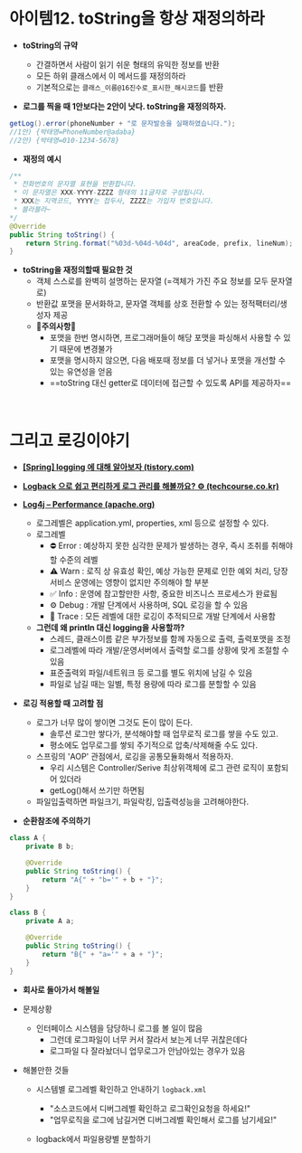 # 아이템12. toString을 항상 재정의하라

- **toString의 규약**
  - 간결하면서 사람이 읽기 쉬운 형태의 유익한 정보를 반환
  - 모든 하위 클래스에서 이 메서드를 재정의하라
  - 기본적으로는 `클래스_이름@16진수로_표시한_해시코드`를 반환

- **로그를 찍을 때 1안보다는 2안이 낫다. toString을 재정의하자.**
```java
getLog().error(phoneNumber + "로 문자발송을 실패하였습니다.");
//1안) {박태영=PhoneNumber@adaba}
//2안) {박태영=010-1234-5678}
```

- **재정의 예시**

```java
/** 
 * 전화번호의 문자열 표현을 반환합니다.
 * 이 문자열은 XXX-YYYY-ZZZZ 형태의 11글자로 구성됩니다.
 * XXX는 지역코드, YYYY는 접두사, ZZZZ는 가입자 번호입니다.
 * 블라블라~
*/
@Override
public String toString() {
    return String.format("%03d-%04d-%04d", areaCode, prefix, lineNum);
}
```

- **toString을 재정의할때 필요한 것**
  - 객체 스스로를 완벽히 설명하는 문자열 (=객체가 가진 주요 정보를 모두 문자열로)
  - 반환값 포맷을 문서화하고, 문자열 객체를 상호 전환할 수 있는 정적팩터리/생성자 제공
  - :rotating_light:**주의사항**:rotating_light:
    - 포맷을 한번 명시하면, 프로그래머들이 해당 포맷을 파싱해서 사용할 수 있기 때문에 변경불가
    - 포맷을 명시하지 않으면, 다음 배포때 정보를 더 넣거나 포맷을 개선할 수 있는 유연성을 얻음
    - ==toString 대신 getter로 데이터에 접근할 수 있도록 API를 제공하자==

​     

# 그리고 로깅이야기

- **[[Spring] logging 에 대해 알아보자 (tistory.com)](https://dkswnkk.tistory.com/445)**
- **[Logback 으로 쉽고 편리하게 로그 관리를 해볼까요? ⚙️ (techcourse.co.kr)](https://tecoble.techcourse.co.kr/post/2021-08-07-logback-tutorial/)**
- **[Log4j – Performance (apache.org)](https://logging.apache.org/log4j/2.x/performance.html)**
  - 로그레벨은 application.yml, properties, xml 등으로 설정할 수 있다.
  - 로그레벨
    - ⛔️ Error : 예상하지 못한 심각한 문제가 발생하는 경우, 즉시 조취를 취해야 할 수준의 레벨
    - ⚠ Warn : 로직 상 유효성 확인, 예상 가능한 문제로 인한 예외 처리, 당장 서비스 운영에는 영향이 없지만 주의해야 할 부분
    - ✅ Info : 운영에 참고할만한 사항, 중요한 비즈니스 프로세스가 완료됨
    - ⚙️ Debug : 개발 단계에서 사용하며, SQL 로깅을 할 수 있음
    - 📝 Trace : 모든 레벨에 대한 로깅이 추적되므로 개발 단계에서 사용함
  - **그런데 왜 println 대신 logging을 사용할까?**
    - 스레드, 클래스이름 같은 부가정보를 함께 자동으로 출력, 출력포맷을 조정
    - 로그레벨에 따라 개발/운영서버에서 출력할 로그를 상황에 맞게 조절할 수 있음
    - 표준출력외 파일/네트워크 등 로그를 별도 위치에 남길 수 있음
    - 파일로 남길 때는 일별, 특정 용량에 따라 로그를 분할할 수 있음

- **로깅 적용할 때 고려할 점**
  - 로그가 너무 많이 쌓이면 그것도 돈이 많이 든다.
    - 솔루션 로그만 쌓다가, 분석해야할 때 업무로직 로그를 쌓을 수도 있고.
    - 평소에도 업무로그를 쌓되 주기적으로 압축/삭제해줄 수도 있다.
  - 스프링의 'AOP' 관점에서, 로깅을 공통모듈화해서 적용하자.
    - 우리 시스템은 Controller/Serive 최상위객체에 로그 관련 로직이 포함되어 있더라
    - getLog()해서 쓰기만 하면됨
  - 파일입출력하면 파일크기, 파일락킹, 입출력성능을 고려해야한다.

- **순환참조에 주의하기**

```java
class A {
    private B b;

    @Override
    public String toString() {
        return "A{" + "b='" + b + "}";
    }
}

class B {
    private A a;

    @Override
    public String toString() {
        return "B{" + "a='" + a + "}";
    }
}
```



- **회사로 돌아가서 해볼일**
- 문제상황
  
  - 인터페이스 시스템을 담당하니 로그를 볼 일이 많음
    - 그런데 로그파일이 너무 커서 잘라서 보는게 너무 귀찮은데다
    - 로그파일 다 잘라놨더니 업무로그가 안남아있는 경우가 있음
  
- 해볼만한 것들
  
  - 시스템별 로그레벨 확인하고 안내하기 `logback.xml` 
      - "소스코드에서 디버그레벨 확인하고 로그확인요청을 하세요!"
      - "업무로직을 로그에 남길거면 디버그레벨 확인해서 로그를 남기세요!"
  
  - logback에서 파일용량별 분할하기 
